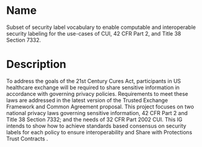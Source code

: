 # Name
Subset of security label vocabulary to enable computable and interoperable security labeling for the use-cases of CUI, 42 CFR Part 2, and Title 38 Section 7332. 
# Description
To address the goals of the 21st Century Cures Act, participants in US healthcare exchange will be required to share sensitive information in accordance with governing privacy policies. Requirements to meet these laws are addressed in the latest version of the Trusted Exchange Framework and Common Agreement proposal. This project focuses on two national privacy laws governing sensitive information, 42 CFR Part 2 and Title 38 Section 7332; and the needs of 32 CFR Part 2002 CUI. This IG intends to show how to achieve standards based consensus on security labels for each policy to ensure interoperability and Share with Protections Trust Contracts .